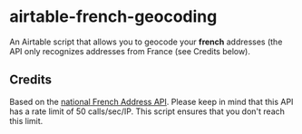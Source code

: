 # airtable-french-geocoding
An Airtable script that allows you to geocode your **french** addresses (the API only recognizes addresses from France (see Credits below).

## Credits
Based on the [national French Address API](https://adresse.data.gouv.fr/api-doc/adresse). Please keep in mind that this API has a rate limit of 50 calls/sec/IP. This script ensures that you don't reach this limit.
